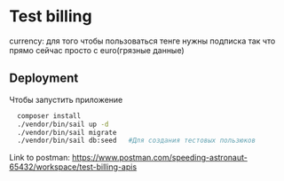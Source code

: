 # Test billing

currency: для того чтобы пользоваться тенге нужны подписка так что прямо сейчас просто с euro(грязные данные)

## Deployment

Чтобы запустить приложение

```bash
  composer install
  ./vendor/bin/sail up -d
  ./vendor/bin/sail migrate
  ./vendor/bin/sail db:seed   #Для создания тестовых пользюков
```


Link to postman:
https://www.postman.com/speeding-astronaut-65432/workspace/test-billing-apis
